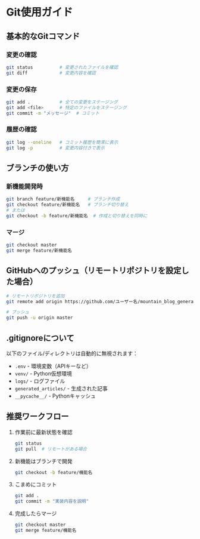 # Git使用ガイド

## 基本的なGitコマンド

### 変更の確認
```bash
git status          # 変更されたファイルを確認
git diff            # 変更内容を確認
```

### 変更の保存
```bash
git add .           # 全ての変更をステージング
git add <file>      # 特定のファイルをステージング
git commit -m "メッセージ"  # コミット
```

### 履歴の確認
```bash
git log --oneline   # コミット履歴を簡潔に表示
git log -p          # 変更内容付きで表示
```

## ブランチの使い方

### 新機能開発時
```bash
git branch feature/新機能名     # ブランチ作成
git checkout feature/新機能名   # ブランチ切り替え
# または
git checkout -b feature/新機能名  # 作成と切り替えを同時に
```

### マージ
```bash
git checkout master
git merge feature/新機能名
```

## GitHubへのプッシュ（リモートリポジトリを設定した場合）

```bash
# リモートリポジトリを追加
git remote add origin https://github.com/ユーザー名/mountain_blog_generator.git

# プッシュ
git push -u origin master
```

## .gitignoreについて

以下のファイル/ディレクトリは自動的に無視されます：
- `.env` - 環境変数（APIキーなど）
- `venv/` - Python仮想環境
- `logs/` - ログファイル
- `generated_articles/` - 生成された記事
- `__pycache__/` - Pythonキャッシュ

## 推奨ワークフロー

1. 作業前に最新状態を確認
   ```bash
   git status
   git pull  # リモートがある場合
   ```

2. 新機能はブランチで開発
   ```bash
   git checkout -b feature/機能名
   ```

3. こまめにコミット
   ```bash
   git add .
   git commit -m "実装内容を説明"
   ```

4. 完成したらマージ
   ```bash
   git checkout master
   git merge feature/機能名
   ```